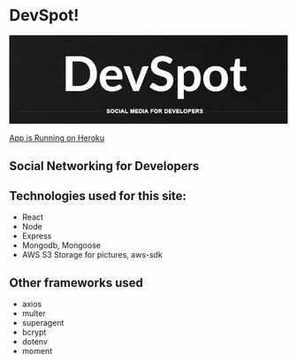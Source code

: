 # DevSpot!
![alt text](/imgs/DespotLogo.PNG)

[App is Running on Heroku](https://devspot1.herokuapp.com)

## Social Networking for Developers

## Technologies used for this site:
* React
* Node
* Express
* Mongodb, Mongoose
* AWS S3 Storage for pictures, aws-sdk

## Other frameworks used
* axios
* multer
* superagent
* bcrypt
* dotenv
* moment



